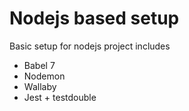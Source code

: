 # Nodejs based setup

Basic setup for nodejs project includes 
 - Babel 7
 - Nodemon
 - Wallaby
 - Jest + testdouble
 
 
